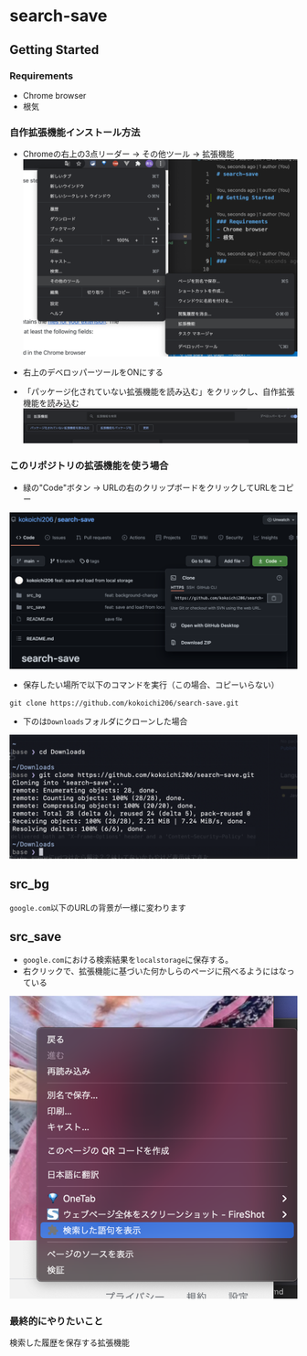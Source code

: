 # search-save

## Getting Started

### Requirements
- Chrome browser
- 根気

### 自作拡張機能インストール方法
- Chromeの右上の3点リーダー → その他ツール → 拡張機能
![](./assets/extension.png)

- 右上のデベロッパーツールをONにする
- 「パッケージ化されていない拡張機能を読み込む」をクリックし、自作拡張機能を読み込む
![](./assets/extension2.png)

### このリポジトリの拡張機能を使う場合
- 緑の"Code"ボタン → URLの右のクリップボードをクリックしてURLをコピー

![](./assets/repository.png)

- 保存したい場所で以下のコマンドを実行（この場合、コピーいらない）
```
git clone https://github.com/kokoichi206/search-save.git
```
- 下のは`Downloads`フォルダにクローンした場合

![](./assets/clone.png)


## src_bg
`google.com`以下のURLの背景が一様に変わります

## src_save
- `google.com`における検索結果を`localstorage`に保存する。
- 右クリックで、拡張機能に基づいた何かしらのページに飛べるようにはなっている

![](assets/contentmenue.png)

### 最終的にやりたいこと
検索した履歴を保存する拡張機能
